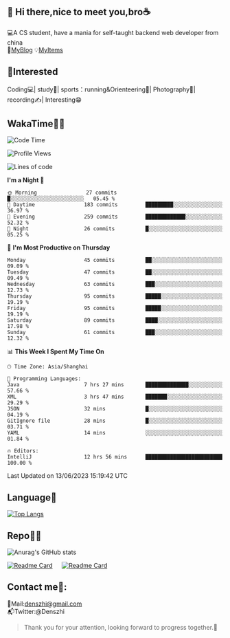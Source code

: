👋 Hi there,nice to meet you,bro☕
---
💻A CS student, have a mania for self-taught backend web developer from china   
👣[MyBlog](https://github.com/HealUP/MyBlog)
💡[MyItems](https://healup.github.io/)

 <!-- waka-box start -->
 <!-- waka-box end -->
 
🧲**Interested**
--
Coding💻| study📖| sports：running&Orienteering🏃‍| Photography📸| recording✍️| Interesting😁

WakaTime👨‍💻
---
<!--START_SECTION:waka-->
![Code Time](http://img.shields.io/badge/Code%20Time-164%20hrs%2014%20mins-blue)

![Profile Views](http://img.shields.io/badge/Profile%20Views-11-blue)

![Lines of code](https://img.shields.io/badge/From%20Hello%20World%20I%27ve%20Written-166.5%20thousand%20lines%20of%20code-blue)

**I'm a Night 🦉** 

```text
🌞 Morning                27 commits          █░░░░░░░░░░░░░░░░░░░░░░░░   05.45 % 
🌆 Daytime                183 commits         █████████░░░░░░░░░░░░░░░░   36.97 % 
🌃 Evening                259 commits         █████████████░░░░░░░░░░░░   52.32 % 
🌙 Night                  26 commits          █░░░░░░░░░░░░░░░░░░░░░░░░   05.25 % 
```
📅 **I'm Most Productive on Thursday** 

```text
Monday                   45 commits          ██░░░░░░░░░░░░░░░░░░░░░░░   09.09 % 
Tuesday                  47 commits          ██░░░░░░░░░░░░░░░░░░░░░░░   09.49 % 
Wednesday                63 commits          ███░░░░░░░░░░░░░░░░░░░░░░   12.73 % 
Thursday                 95 commits          █████░░░░░░░░░░░░░░░░░░░░   19.19 % 
Friday                   95 commits          █████░░░░░░░░░░░░░░░░░░░░   19.19 % 
Saturday                 89 commits          ████░░░░░░░░░░░░░░░░░░░░░   17.98 % 
Sunday                   61 commits          ███░░░░░░░░░░░░░░░░░░░░░░   12.32 % 
```


📊 **This Week I Spent My Time On** 

```text
🕑︎ Time Zone: Asia/Shanghai

💬 Programming Languages: 
Java                     7 hrs 27 mins       ██████████████░░░░░░░░░░░   57.66 % 
XML                      3 hrs 47 mins       ███████░░░░░░░░░░░░░░░░░░   29.29 % 
JSON                     32 mins             █░░░░░░░░░░░░░░░░░░░░░░░░   04.19 % 
GitIgnore file           28 mins             █░░░░░░░░░░░░░░░░░░░░░░░░   03.71 % 
YAML                     14 mins             ░░░░░░░░░░░░░░░░░░░░░░░░░   01.84 % 

🔥 Editors: 
IntelliJ                 12 hrs 56 mins      █████████████████████████   100.00 % 
```


 Last Updated on 13/06/2023 15:19:42 UTC
<!--END_SECTION:waka-->

Language🚀
---
[![Top Langs](https://github-readme-stats.vercel.app/api/top-langs/?username=HealUP&layout=compact&hide_border=true)](https://github.com/HealUP)

Repo🧑‍💻
---
![Anurag's GitHub stats](https://github-readme-stats.vercel.app/api?username=HealUP&count_private=true&show_icons=true&theme=gruvbox&hide_border=true) 

[![Readme Card](https://github-readme-stats.vercel.app/api/pin/?username=HealUP&repo=InternetEy&theme=transparent)](https://github.com/HealUP/InternetEy) &emsp;
[![Readme Card](https://github-readme-stats.vercel.app/api/pin/?username=HealUP&repo=CampusExperience&theme=transparent)](https://github.com/HealUP/CampusExperience)


Contact me📱:
---
📮Mail:denszhi@gmail.com  
📬Twitter:@Denszhi  

> Thank you for your attention, looking forward to progress together.🎉

